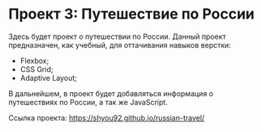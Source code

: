 # Проект 3: Путешествие по России


Здесь будет проект о путешествии по России.
Данный проект предназначен, как учебный, для оттачивания навыков верстки:
- Flexbox;
- CSS Grid;
- Adaptive Layout;

В дальнейшем, в проект будет добавляться информация о путешествиях по России, а так же JavaScript.


Ссылка проекта: https://shyou92.github.io/russian-travel/
